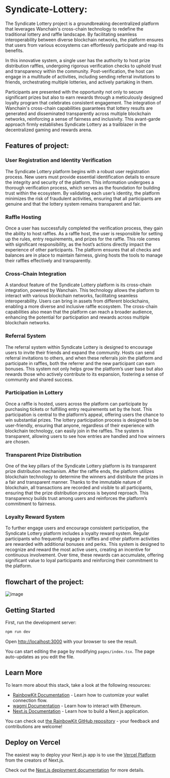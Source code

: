 # Syndicate-Lottery:
The Syndicate Lottery project is a groundbreaking decentralized platform that leverages Wanchain's cross-chain technology to redefine the traditional lottery and raffle landscape. By facilitating seamless interoperability between diverse blockchain networks, the platform ensures that users from various ecosystems can effortlessly participate and reap its benefits.

In this innovative system, a single user has the authority to host prize distribution raffles, undergoing rigorous verification checks to uphold trust and transparency within the community. Post-verification, the host can engage in a multitude of activities, including sending referral invitations to friends, orchestrating multiple lotteries, and actively partaking in them. 

Participants are presented with the opportunity not only to secure significant prizes but also to earn rewards through a meticulously designed loyalty program that celebrates consistent engagement. The integration of Wanchain's cross-chain capabilities guarantees that lottery results are generated and disseminated transparently across multiple blockchain networks, reinforcing a sense of fairness and inclusivity. This avant-garde approach firmly establishes Syndicate Lottery as a trailblazer in the decentralized gaming and rewards arena.


## Features of  project:
   ### User Registration and Identity Verification
The Syndicate Lottery platform begins with a robust user registration process. New users must provide essential identification details to ensure the integrity and security of the platform. This information undergoes a thorough verification process, which serves as the foundation for building trust within the ecosystem. By validating each user’s identity, the platform minimizes the risk of fraudulent activities, ensuring that all participants are genuine and that the lottery system remains transparent and fair.

### Raffle Hosting
Once a user has successfully completed the verification process, they gain the ability to host raffles. As a raffle host, the user is responsible for setting up the rules, entry requirements, and prizes for the raffle. This role comes with significant responsibility, as the host’s actions directly impact the experience of other participants. The platform ensures that all checks and balances are in place to maintain fairness, giving hosts the tools to manage their raffles effectively and transparently.

### Cross-Chain Integration
A standout feature of the Syndicate Lottery platform is its cross-chain integration, powered by Wanchain. This technology allows the platform to interact with various blockchain networks, facilitating seamless interoperability. Users can bring in assets from different blockchains, enabling a more diverse and inclusive raffle ecosystem. The cross-chain capabilities also mean that the platform can reach a broader audience, enhancing the potential for participation and rewards across multiple blockchain networks.

### Referral System
The referral system within Syndicate Lottery is designed to encourage users to invite their friends and expand the community. Hosts can send referral invitations to others, and when these referrals join the platform and participate in raffles, both the referrer and the new participant can earn bonuses. This system not only helps grow the platform’s user base but also rewards those who actively contribute to its expansion, fostering a sense of community and shared success.

### Participation in Lottery
Once a raffle is hosted, users across the platform can participate by purchasing tickets or fulfilling entry requirements set by the host. This participation is central to the platform’s appeal, offering users the chance to win substantial prizes. The lottery participation process is designed to be user-friendly, ensuring that anyone, regardless of their experience with blockchain technology, can easily join in the raffles. The system is transparent, allowing users to see how entries are handled and how winners are chosen.

### Transparent Prize Distribution
One of the key pillars of the Syndicate Lottery platform is its transparent prize distribution mechanism. After the raffle ends, the platform utilizes blockchain technology to determine the winners and distribute the prizes in a fair and transparent manner. Thanks to the immutable nature of blockchain, all transactions are recorded and visible to all participants, ensuring that the prize distribution process is beyond reproach. This transparency builds trust among users and reinforces the platform’s commitment to fairness.

### Loyalty Reward System
To further engage users and encourage consistent participation, the Syndicate Lottery platform includes a loyalty reward system. Regular participants who frequently engage in raffles and other platform activities are rewarded with additional bonuses and perks. This system is designed to recognize and reward the most active users, creating an incentive for continuous involvement. Over time, these rewards can accumulate, offering significant value to loyal participants and reinforcing their commitment to the platform.


## flowchart of the project:

![image](https://github.com/user-attachments/assets/89cca733-f303-4946-a8f8-34680d474a95)

## Getting Started

First, run the development server:

```bash
npm run dev
```

Open [http://localhost:3000](http://localhost:3000) with your browser to see the result.

You can start editing the page by modifying `pages/index.tsx`. The page auto-updates as you edit the file.

## Learn More

To learn more about this stack, take a look at the following resources:

- [RainbowKit Documentation](https://rainbowkit.com) - Learn how to customize your wallet connection flow.
- [wagmi Documentation](https://wagmi.sh) - Learn how to interact with Ethereum.
- [Next.js Documentation](https://nextjs.org/docs) - Learn how to build a Next.js application.

You can check out [the RainbowKit GitHub repository](https://github.com/rainbow-me/rainbowkit) - your feedback and contributions are welcome!

## Deploy on Vercel

The easiest way to deploy your Next.js app is to use the [Vercel Platform](https://vercel.com/new?utm_medium=default-template&filter=next.js&utm_source=create-next-app&utm_campaign=create-next-app-readme) from the creators of Next.js.

Check out the [Next.js deployment documentation](https://nextjs.org/docs/deployment) for more details.
